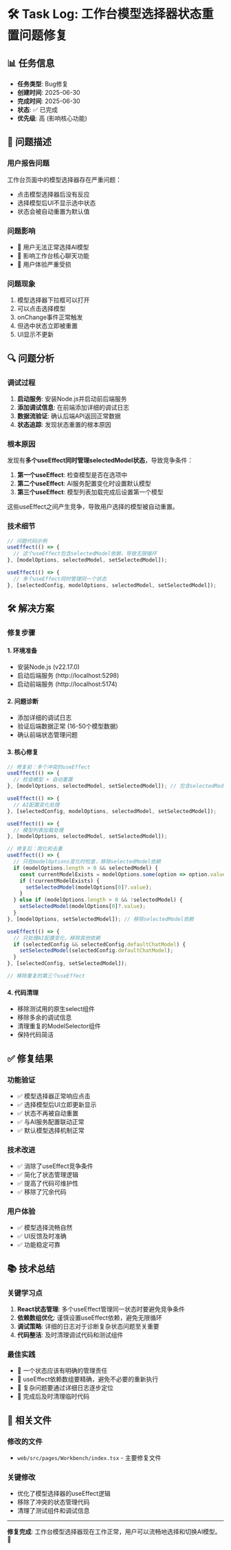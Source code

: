 # 🛠️ Task Log: 工作台模型选择器状态重置问题修复

## 📊 任务信息
- **任务类型**: Bug修复
- **创建时间**: 2025-06-30
- **完成时间**: 2025-06-30
- **状态**: ✅ 已完成
- **优先级**: 高 (影响核心功能)

## 🎯 问题描述

### **用户报告问题**
工作台页面中的模型选择器存在严重问题：
- 点击模型选择器后没有反应
- 选择模型后UI不显示选中状态
- 状态会被自动重置为默认值

### **问题影响**
- 🚫 用户无法正常选择AI模型
- 🚫 影响工作台核心聊天功能
- 🚫 用户体验严重受损

### **问题现象**
1. 模型选择器下拉框可以打开
2. 可以点击选择模型
3. onChange事件正常触发
4. 但选中状态立即被重置
5. UI显示不更新

## 🔍 问题分析

### **调试过程**
1. **启动服务**: 安装Node.js并启动前后端服务
2. **添加调试信息**: 在前端添加详细的调试日志
3. **数据流验证**: 确认后端API返回正常数据
4. **状态追踪**: 发现状态重置的根本原因

### **根本原因**
发现有**多个useEffect同时管理selectedModel状态**，导致竞争条件：

1. **第一个useEffect**: 检查模型是否在选项中
2. **第二个useEffect**: AI服务配置变化时设置默认模型  
3. **第三个useEffect**: 模型列表加载完成后设置第一个模型

这些useEffect之间产生竞争，导致用户选择的模型被自动重置。

### **技术细节**
```typescript
// 问题代码示例
useEffect(() => {
  // 这个useEffect包含selectedModel依赖，导致无限循环
}, [modelOptions, selectedModel, setSelectedModel]);

useEffect(() => {
  // 多个useEffect同时管理同一个状态
}, [selectedConfig, modelOptions, selectedModel, setSelectedModel]);
```

## 🛠️ 解决方案

### **修复步骤**

#### **1. 环境准备**
- 安装Node.js (v22.17.0)
- 启动后端服务 (http://localhost:5298)
- 启动前端服务 (http://localhost:5174)

#### **2. 问题诊断**
- 添加详细的调试日志
- 验证后端数据正常 (16-50个模型数据)
- 确认前端状态管理问题

#### **3. 核心修复**
```typescript
// 修复前：多个冲突的useEffect
useEffect(() => {
  // 检查模型 + 自动重置
}, [modelOptions, selectedModel, setSelectedModel]); // 包含selectedModel导致循环

useEffect(() => {
  // AI配置变化处理
}, [selectedConfig, modelOptions, selectedModel, setSelectedModel]);

useEffect(() => {
  // 模型列表加载处理  
}, [modelOptions, selectedModel, setSelectedModel]);

// 修复后：简化和去重
useEffect(() => {
  // 只在modelOptions变化时检查，移除selectedModel依赖
  if (modelOptions.length > 0 && selectedModel) {
    const currentModelExists = modelOptions.some(option => option.value === selectedModel);
    if (!currentModelExists) {
      setSelectedModel(modelOptions[0]?.value);
    }
  } else if (modelOptions.length > 0 && !selectedModel) {
    setSelectedModel(modelOptions[0]?.value);
  }
}, [modelOptions, setSelectedModel]); // 移除selectedModel依赖

useEffect(() => {
  // 只处理AI配置变化，移除其他依赖
  if (selectedConfig && selectedConfig.defaultChatModel) {
    setSelectedModel(selectedConfig.defaultChatModel);
  }
}, [selectedConfig, setSelectedModel]);

// 移除重复的第三个useEffect
```

#### **4. 代码清理**
- 移除测试用的原生select组件
- 移除多余的调试信息
- 清理重复的ModelSelector组件
- 保持代码简洁

## ✅ 修复结果

### **功能验证**
- ✅ 模型选择器正常响应点击
- ✅ 选择模型后UI立即更新显示
- ✅ 状态不再被自动重置
- ✅ 与AI服务配置联动正常
- ✅ 默认模型选择机制正常

### **技术改进**
- ✅ 消除了useEffect竞争条件
- ✅ 简化了状态管理逻辑
- ✅ 提高了代码可维护性
- ✅ 移除了冗余代码

### **用户体验**
- ✅ 模型选择流畅自然
- ✅ UI反馈及时准确
- ✅ 功能稳定可靠

## 📚 技术总结

### **关键学习点**
1. **React状态管理**: 多个useEffect管理同一状态时要避免竞争条件
2. **依赖数组优化**: 谨慎设置useEffect依赖，避免无限循环
3. **调试策略**: 详细的日志对于诊断复杂状态问题至关重要
4. **代码整洁**: 及时清理调试代码和测试组件

### **最佳实践**
- 🎯 一个状态应该有明确的管理责任
- 🔄 useEffect依赖数组要精确，避免不必要的重新执行
- 🐛 复杂问题要通过详细日志逐步定位
- 🧹 完成后及时清理临时代码

## 🔗 相关文件

### **修改的文件**
- `web/src/pages/Workbench/index.tsx` - 主要修复文件

### **关键修改**
- 优化了模型选择器的useEffect逻辑
- 移除了冲突的状态管理代码
- 清理了测试组件和调试信息

---

**修复完成**: 工作台模型选择器现在工作正常，用户可以流畅地选择和切换AI模型。🎉
